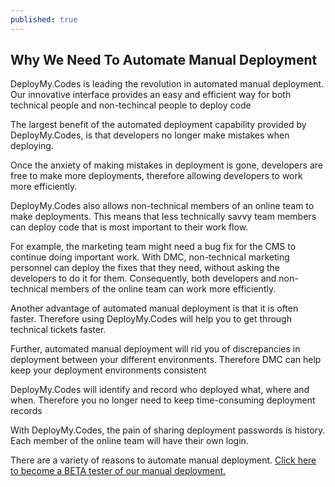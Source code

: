 ```yaml
---
published: true
---
```


## Why We Need To Automate Manual Deployment
 
DeployMy.Codes is leading the revolution in automated manual deployment.  Our innovative interface provides an easy and efficient way for both technical people and non-techincal people to deploy code
 
The largest benefit of the automated deployment capability provided by DeployMy.Codes, is that developers no longer make mistakes when deploying.
 
Once the anxiety of making mistakes in deployment is gone, developers are free to make more deployments, therefore allowing developers to work more efficiently.
 
DeployMy.Codes also allows non-technical members of an online team to make deployments.  This means that less technically savvy team members can deploy code that is most important to their work flow.
 
For example, the marketing team might need a bug fix for the CMS to continue doing important work.  With DMC, non-technical marketing personnel can deploy the fixes that they need, without asking the developers to do it for them.  Consequently, both developers and non-technical members of the online team can work more efficiently.
 
Another advantage of automated manual deployment is that it is often faster.  Therefore using DeployMy.Codes will help you to get through technical tickets faster.
 
Further, automated manual deployment will rid you of discrepancies in deployment between your different environments.  Therefore DMC can help keep your deployment environments consistent 
 
DeployMy.Codes will identify and record who deployed what, where and when.  Therefore you no longer need to keep time-consuming deployment records
 
With DeployMy.Codes, the pain of sharing deployment passwords is history.  Each member of the online team will have their own login.
 
There are a variety of reasons to automate manual deployment.  [Click here to become a BETA tester of our manual deployment.](http://www.deploymy.codes/)
